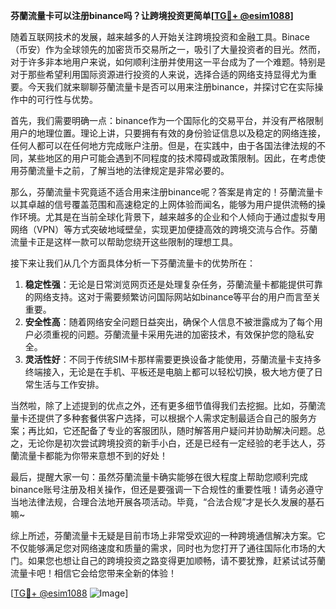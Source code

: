**芬蘭流量卡可以注册binance吗？让跨境投资更简单[[TG💪+ @esim1088](https://t.me/s/esim1088)]**

随着互联网技术的发展，越来越多的人开始关注跨境投资和金融工具。Binace（币安）作为全球领先的加密货币交易所之一，吸引了大量投资者的目光。然而，对于许多非本地用户来说，如何顺利注册并使用这一平台成为了一个难题。特别是对于那些希望利用国际资源进行投资的人来说，选择合适的网络支持显得尤为重要。今天我们就来聊聊芬蘭流量卡是否可以用来注册binance，并探讨它在实际操作中的可行性与优势。

首先，我们需要明确一点：binance作为一个国际化的交易平台，并没有严格限制用户的地理位置。理论上讲，只要拥有有效的身份验证信息以及稳定的网络连接，任何人都可以在任何地方完成账户注册。但是，在实践中，由于各国法律法规的不同，某些地区的用户可能会遇到不同程度的技术障碍或政策限制。因此，在考虑使用芬蘭流量卡之前，了解当地的法律规定是非常必要的。

那么，芬蘭流量卡究竟适不适合用来注册binance呢？答案是肯定的！芬蘭流量卡以其卓越的信号覆盖范围和高速稳定的上网体验而闻名，能够为用户提供流畅的操作环境。尤其是在当前全球化背景下，越来越多的企业和个人倾向于通过虚拟专用网络（VPN）等方式突破地域壁垒，实现更加便捷高效的跨境交流与合作。芬蘭流量卡正是这样一款可以帮助您绕开这些限制的理想工具。

接下来让我们从几个方面具体分析一下芬蘭流量卡的优势所在：

1. **稳定性强**：无论是日常浏览网页还是处理复杂任务，芬蘭流量卡都能提供可靠的网络支持。这对于需要频繁访问国际网站如binance等平台的用户而言至关重要。
2. **安全性高**：随着网络安全问题日益突出，确保个人信息不被泄露成为了每个用户必须重视的问题。芬蘭流量卡采用先进的加密技术，有效保护您的隐私安全。
3. **灵活性好**：不同于传统SIM卡那样需要更换设备才能使用，芬蘭流量卡支持多终端接入，无论是在手机、平板还是电脑上都可以轻松切换，极大地方便了日常生活与工作安排。

当然啦，除了上述提到的优点之外，还有更多细节值得我们去挖掘。比如，芬蘭流量卡还提供了多种套餐供客户选择，可以根据个人需求定制最适合自己的服务方案；再比如，它还配备了专业的客服团队，随时解答用户疑问并协助解决问题。总之，无论你是初次尝试跨境投资的新手小白，还是已经有一定经验的老手达人，芬蘭流量卡都能为你带来意想不到的好处！

最后，提醒大家一句：虽然芬蘭流量卡确实能够在很大程度上帮助您顺利完成binance账号注册及相关操作，但还是要强调一下合规性的重要性哦！请务必遵守当地法律法规，合理合法地开展各项活动。毕竟，“合法合规”才是长久发展的基石嘛~

综上所述，芬蘭流量卡无疑是目前市场上非常受欢迎的一种跨境通信解决方案。它不仅能够满足您对网络速度和质量的需求，同时也为您打开了通往国际化市场的大门。如果您也想让自己的跨境投资之路变得更加顺畅，请不要犹豫，赶紧试试芬蘭流量卡吧！相信它会给您带来全新的体验！

[[TG💪+ @esim1088](https://t.me/s/esim1088) ![Image](https://i.postimg.cc/4NQfJmqS/Snipaste-2025-05-13-00-14-12.png)]